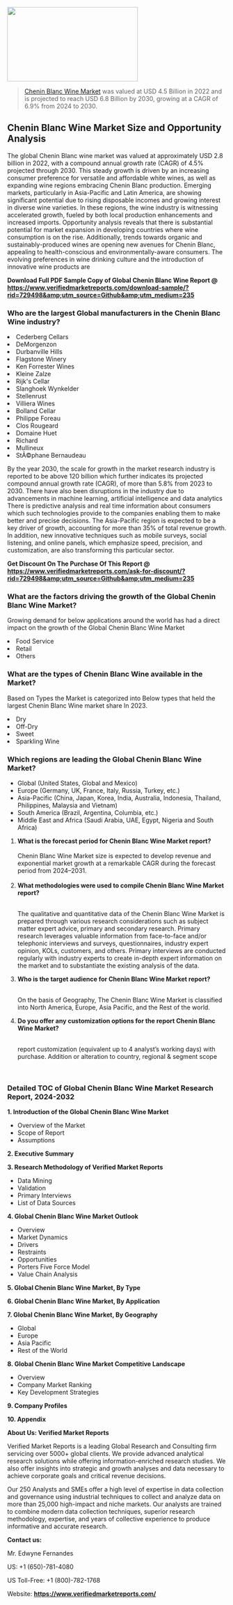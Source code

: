 <img src="https://ffe5etoiles.com/wp-content/uploads/2024/12/MST1-300x171.png" alt="" width="300" height="171" class="alignnone size-medium wp-image-20088" /><blockquote><p><p><a href="https://www.verifiedmarketreports.com/download-sample/?rid=729498&utm_source=Github&utm_medium=235" target="_blank">Chenin Blanc Wine Market</a> was valued at USD 4.5 Billion in 2022 and is projected to reach USD 6.8 Billion by 2030, growing at a CAGR of 6.9% from 2024 to 2030.</p></blockquote><p><h2>Chenin Blanc Wine Market Size and Opportunity Analysis</h2> The global Chenin Blanc wine market was valued at approximately USD 2.8 billion in 2022, with a compound annual growth rate (CAGR) of 4.5% projected through 2030. This steady growth is driven by an increasing consumer preference for versatile and affordable white wines, as well as expanding wine regions embracing Chenin Blanc production. Emerging markets, particularly in Asia-Pacific and Latin America, are showing significant potential due to rising disposable incomes and growing interest in diverse wine varieties. In these regions, the wine industry is witnessing accelerated growth, fueled by both local production enhancements and increased imports. Opportunity analysis reveals that there is substantial potential for market expansion in developing countries where wine consumption is on the rise. Additionally, trends towards organic and sustainably-produced wines are opening new avenues for Chenin Blanc, appealing to health-conscious and environmentally-aware consumers. The evolving preferences in wine drinking culture and the introduction of innovative wine products are</p><p class=""><strong>Download Full PDF Sample Copy of Global Chenin Blanc Wine Report @ <a href="https://www.verifiedmarketreports.com/download-sample/?rid=729498&amp;utm_source=Github&amp;utm_medium=235" target="_blank">https://www.verifiedmarketreports.com/download-sample/?rid=729498&amp;utm_source=Github&amp;utm_medium=235</a></strong></p><h3 id="" class="">Who are the largest Global manufacturers in the Chenin Blanc Wine industry?</h3><p><li>Cederberg Cellars</li><li> DeMorgenzon</li><li> Durbanville Hills</li><li> Flagstone Winery</li><li> Ken Forrester Wines</li><li> Kleine Zalze</li><li> Rijk's Cellar</li><li> Slanghoek Wynkelder</li><li> Stellenrust</li><li> Villiera Wines</li><li> Bolland Cellar</li><li> Philippe Foreau</li><li> Clos Rougeard</li><li> Domaine Huet</li><li> Richard</li><li> Mullineux</li><li> StÃ©phane Bernaudeau</li></p><div class=""><div class="" dir="" data-message-author-role="" data-message-id="" data-message-model-slug=""><div class=""><div class=""><div class=""><div class="" dir="" data-message-author-role="" data-message-id="" data-message-model-slug=""><div class=""><div class=""><p>By the year 2030, the scale for growth in the market research industry is reported to be above 120 billion which further indicates its projected compound annual growth rate (CAGR), of more than 5.8% from 2023 to 2030. There have also been disruptions in the industry due to advancements in machine learning, artificial intelligence and data analytics There is predictive analysis and real time information about consumers which such technologies provide to the companies enabling them to make better and precise decisions. The Asia-Pacific region is expected to be a key driver of growth, accounting for more than 35% of total revenue growth. In addition, new innovative techniques such as mobile surveys, social listening, and online panels, which emphasize speed, precision, and customization, are also transforming this particular sector.</p><p><strong>Get Discount On The Purchase Of This Report @&nbsp; <a href="https://www.verifiedmarketreports.com/ask-for-discount/?rid=729498&amp;utm_source=Github&amp;utm_medium=235" target="_blank">https://www.verifiedmarketreports.com/ask-for-discount/?rid=729498&amp;utm_source=Github&amp;utm_medium=235</a></strong></p></div></div></div></div></div></div></div></div><h3 id="" class="">What are the factors driving the growth of the Global Chenin Blanc Wine Market?</h3><p id="" class="">Growing demand for below applications around the world has had a direct impact on the growth of the Global Chenin Blanc Wine Market</p><p id="" class=""><li>Food Service</li><li> Retail</li><li> Others</li></p><h3 id="" class="">What are the types of Chenin Blanc Wine available in the Market?</h3><p id="" class="">Based on Types the Market is categorized into Below types that held the largest Chenin Blanc Wine market share In 2023.</p><p id="" class=""><li>Dry</li><li> Off-Dry</li><li> Sweet</li><li> Sparkling Wine</li></p><h3 id="" class="">Which regions are leading the Global Chenin Blanc Wine Market?</h3><ul><li>Global (United States, Global and Mexico)</li><li>Europe (Germany, UK, France, Italy, Russia, Turkey, etc.)</li><li>Asia-Pacific (China, Japan, Korea, India, Australia, Indonesia, Thailand, Philippines, Malaysia and Vietnam)</li><li>South America (Brazil, Argentina, Columbia, etc.)</li><li>Middle East and Africa (Saudi Arabia, UAE, Egypt, Nigeria and South Africa)</li></ul><p><ol><li><strong>What is the forecast period for Chenin Blanc Wine Market report?<br /></strong><br /><span data-sheets-root="1" data-sheets-value="{&quot;1&quot;:2,&quot;2&quot;:&quot;XXXX size is expected to develop revenue and exponential market growth at a remarkable CAGR during the forecast period from 2024&ndash;2030.&quot;}" data-sheets-userformat="{&quot;2&quot;:12674,&quot;4&quot;:{&quot;1&quot;:2,&quot;2&quot;:16776960},&quot;10&quot;:2,&quot;11&quot;:0,&quot;15&quot;:&quot;Arial&quot;,&quot;16&quot;:12}">Chenin Blanc Wine Market size is expected to develop revenue and exponential market growth at a remarkable CAGR during the forecast period from 2024&ndash;2031.</span><br /><br /></li><li><strong>What methodologies were used to compile Chenin Blanc Wine Market report?<br /><br /></strong><p>The qualitative and quantitative data of the&nbsp;Chenin Blanc Wine Market is prepared through various research considerations such as subject matter expert advice, primary and secondary research. Primary research leverages valuable information from face-to-face and/or telephonic interviews and surveys, questionnaires, industry expert opinion, KOLs, customers, and others. Primary interviews are conducted regularly with industry experts to create in-depth expert information on the market and to substantiate the existing analysis of the data.&nbsp;</p></li><li><strong>Who is the target audience for Chenin Blanc Wine Market report?<br /><br /></strong><p>On the basis of Geography, The&nbsp;Chenin Blanc Wine Market is classified into North America, Europe, Asia Pacific, and the Rest of the world.</p></li><li><strong>Do you offer any customization options for the report Chenin Blanc Wine Market?<br /><br /></strong><p>report customization (equivalent up to 4 analyst&rsquo;s working days) with purchase. Addition or alteration to country, regional &amp; segment scope</p><p>&nbsp;</p></li></ol></p><h3 id="" class="">Detailed TOC of Global Chenin Blanc Wine Market Research Report, 2024-2032</h3><p id="" class=""><strong>1. Introduction of the Global Chenin Blanc Wine Market</strong></p><ul><li>Overview of the Market</li><li>Scope of Report</li><li>Assumptions</li></ul><p id="" class=""><strong>2. Executive Summary</strong></p><p id="" class=""><strong>3. Research Methodology of&nbsp;Verified Market Reports</strong></p><ul><li>Data Mining</li><li>Validation</li><li>Primary Interviews</li><li>List of Data Sources</li></ul><p id="" class=""><strong>4. Global Chenin Blanc Wine Market Outlook</strong></p><ul><li>Overview</li><li>Market Dynamics</li><li>Drivers</li><li>Restraints</li><li>Opportunities</li><li>Porters Five Force Model</li><li>Value Chain Analysis</li></ul><p id="" class=""><strong>5. Global Chenin Blanc Wine Market, By&nbsp;Type</strong></p><p id="" class=""><strong>6. Global Chenin Blanc Wine Market, By Application</strong></p><p id="" class=""><strong>7. Global Chenin Blanc Wine Market, By Geography</strong></p><ul><li>Global</li><li>Europe</li><li>Asia Pacific</li><li>Rest of the World</li></ul><p id="" class=""><strong>8. Global Chenin Blanc Wine Market Competitive Landscape</strong></p><ul><li>Overview</li><li>Company Market Ranking</li><li>Key Development Strategies</li></ul><p id="" class=""><strong>9. Company Profiles</strong></p><p id="" class=""><strong>10. Appendix</strong></p><p id="" class=""><strong>About Us: Verified Market Reports</strong></p><p id="" class="">Verified Market Reports is a leading Global Research and Consulting firm servicing over 5000+ global clients. We provide advanced analytical research solutions while offering information-enriched research studies. We also offer insights into strategic and growth analyses and data necessary to achieve corporate goals and critical revenue decisions.</p><p id="" class="">Our 250 Analysts and SMEs offer a high level of expertise in data collection and governance using industrial techniques to collect and analyze data on more than 25,000 high-impact and niche markets. Our analysts are trained to combine modern data collection techniques, superior research methodology, expertise, and years of collective experience to produce informative and accurate research.</p><p id="" class=""><strong>Contact us:</strong></p><p id="" class="">Mr. Edwyne Fernandes</p><p id="" class="">US: +1 (650)-781-4080</p><p id="" class="">US Toll-Free: +1 (800)-782-1768</p><p id="" class="">Website: <a target="" data-test-app-aware-link=""><strong>https://www.verifiedmarketreports.com/</strong></a></p>
